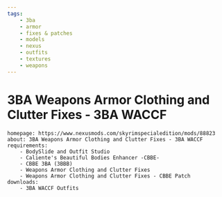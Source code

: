 ```yaml
---
tags:
    - 3ba
    - armor
    - fixes & patches
    - models
    - nexus
    - outfits
    - textures
    - weapons
---
```


# 3BA Weapons Armor Clothing and Clutter Fixes - 3BA WACCF

```project_info
homepage: https://www.nexusmods.com/skyrimspecialedition/mods/88823
about: 3BA Weapons Armor Clothing and Clutter Fixes - 3BA WACCF
requirements:
    - BodySlide and Outfit Studio
    - Caliente's Beautiful Bodies Enhancer -CBBE-
    - CBBE 3BA (3BBB)
    - Weapons Armor Clothing and Clutter Fixes
    - Weapons Armor Clothing and Clutter Fixes - CBBE Patch
downloads:
    - 3BA WACCF Outfits
```
